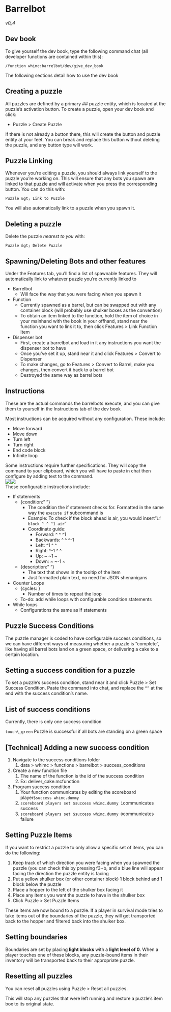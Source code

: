 # Barrelbot

_v0_4_

##  Dev book

To give yourself the dev book, type the following command chat (all developer functions are contained within this):

`/function whimc:barrelbot/dev/give_dev_book`

The following sections detail how to use the dev book

## Creating a puzzle

All puzzles are defined by a primary ## puzzle entity, which is located at the puzzle’s activation button. To create a puzzle, open your dev book and click:

* Puzzle &gt; Create Puzzle

If there is not already a button there, this will create the button and puzzle entity at your feet. You can break and replace this button without deleting the puzzle, and any button type will work.

## Puzzle Linking

Whenever you’re editing a puzzle, you should always link yourself to the puzzle you’re working on. This will ensure that any bots you spawn are linked to that puzzle and will activate when you press the corresponding button. You can do this with:

`Puzzle &gt; Link to Puzzle`

You will also automatically link to a puzzle when you spawn it.

## Deleting a puzzle

Delete the puzzle *nearest to you* with:

`Puzzle &gt; Delete Puzzle`

## Spawning/Deleting Bots and other features

Under the Features tab, you’ll find a list of spawnable features. They will automatically link to whatever puzzle you’re currently linked to

* Barrelbot
    * Will face the way that you were facing when you spawn it
* Function
    * Currently spawned as a barrel, but can be swapped out with any container block (will probably use shulker boxes as the convention)
    * To obtain an item linked to the function, hold the item of choice in your mainhand with the book in your offhand, stand near the function you want to link it to, then click Features &gt; Link Function Item
* Dispenser bot
    * First, create a barrelbot and load in it any instructions you want the dispenser bot to have
    * Once you’ve set it up, stand near it and click Features &gt; Convert to Dispenser
    * To make changes, go to Features &gt; Convert to Barrel, make you changes, then convert it back to a barrel bot
    * Destroyed the same way as barrel bots

## Instructions

These are the actual commands the barrelbots execute, and you can give them to yourself in the Instructions tab of the dev book

Most instructions can be acquired without any configuration. These include:

* Move forward
* Move down
* Turn left
* Turn right
* End code block
* Infinite loop

Some instructions require further specifications. They will copy the command to your clipboard, which you will have to paste in chat then configure by adding text to the command.\
![](instruction-images/instructions-book.png)![](instruction-images/condition-arguments.png)\
These configurable instructions include:

* If statements
    * {condition:”  ”}
        * The condition the if statement checks for. Formatted in the same way the `execute if` subcommand is
        * Example: To check if the block ahead is air, you would insert“`if block ^ ^ ^1 air`”
        * Coordinate guide:
            * Forward: ^ ^ ^1
            * Backwards: ^ ^ ^-1
            * Left: ^1 ^ ^
            * Right: ^-1 ^ ^
            * Up: ~ ~1 ~
            * Down: ~ ~-1 ~
    * {description:”  “}
        * The text that shows in the tooltip of the item
        * Just formatted plain text, no need for JSON shenanigans
* Counter Loops
    * {cycles: }
        * Number of times to repeat the loop
    * To-do: add while loops with configurable condition statements
* While loops
    * Configurations the same as If statements

## Puzzle Success Conditions

The puzzle manager is coded to have configurable success conditions, so we can have different ways of measuring whether a puzzle is “complete”, like having all barrel bots land on a green space, or delivering a cake to a certain location.

## Setting a success condition for a puzzle

To set a puzzle’s success condition, stand near it and click Puzzle &gt; Set Success Condition. Paste the command into chat, and replace the `“”` at the end with the success condition’s name.

## List of success conditions

Currently, there is only one success condition

`touch\_green`
  Puzzle is successful if all bots are standing on a green space

## [Technical] Adding a new success condition

1. Navigate to the success conditions folder
    1. data &gt; whimc &gt; functions &gt; barrelbot &gt; success\_conditions
2. Create a new function file
    1. The name of the function is the id of the success condition
    2. Ex: deliver\_cake.mcfunction
3. Program success condition
    1. Your function communicates by editing the scoreboard player`$success whimc.dummy`
    2. `scoreboard players set $success whimc.dummy 1`communicates success
    3. `scoreboard players set $success whimc.dummy 0`communicates failure

## Setting Puzzle Items

If you want to restrict a puzzle to only allow a specific set of items, you can do the following:

1. Keep track of which direction you were facing when you spawned the puzzle (you can check this by pressing f3+b, and a blue line will appear facing the direction the puzzle entity is facing
2. Put a yellow shulker box (or other container block) 1 block behind and 1 block below the puzzle
3. Place a hopper to the left of the shulker box facing it
4. Place any items you want the puzzle to have in the shulker box
5. Click Puzzle &gt; Set Puzzle Items

These items are now bound to a puzzle. If a player in survival mode tries to take items out of the boundaries of the puzzle, they will get transported back to the hopper and filtered back into the shulker box.

## Setting boundaries

Boundaries are set by placing **light blocks** with a **light level of 0**. When a player touches one of these blocks, any puzzle-bound items in their inventory will be transported back to their appropriate puzzle.

## Resetting all puzzles

You can reset all puzzles using Puzzle &gt; Reset all puzzles.

This will stop any puzzles that were left running and restore a puzzle’s item box to its original state.
